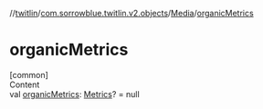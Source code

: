//[twitlin](../../index.md)/[com.sorrowblue.twitlin.v2.objects](../index.md)/[Media](index.md)/[organicMetrics](organic-metrics.md)



# organicMetrics  
[common]  
Content  
val [organicMetrics](organic-metrics.md): [Metrics](../-metrics/index.md)? = null  



